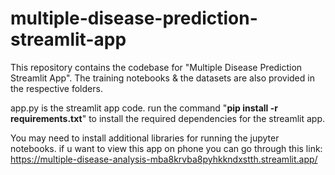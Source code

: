 # multiple-disease-prediction-streamlit-app
This repository contains the codebase for "Multiple Disease Prediction Streamlit App". The training notebooks &amp; the datasets are also provided in the respective folders. 

app.py is the streamlit app code.
run the command "**pip install -r requirements.txt**" to install the required dependencies for the streamlit app.

You may need to install additional libraries for running the jupyter notebooks.
if u want to view this app on phone you can go through this link:
https://multiple-disease-analysis-mba8krvba8pyhkkndxstth.streamlit.app/
